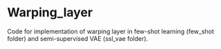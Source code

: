 # Warping_layer
Code for implementation of warping layer in few-shot learning (few_shot folder) and semi-supervised VAE (ssl_vae folder).
